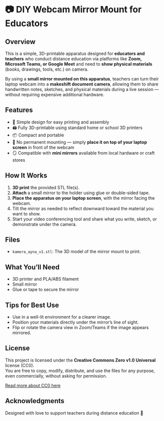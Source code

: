 # 📷 DIY Webcam Mirror Mount for Educators

## Overview
This is a simple, 3D-printable apparatus designed for **educators and teachers** who conduct distance education via platforms like **Zoom, Microsoft Teams, or Google Meet** and need to **show physical materials** (books, drawings, tools, etc.) on camera.

By using a **small mirror mounted on this apparatus**, teachers can turn their laptop webcam into a **makeshift document camera**, allowing them to share handwritten notes, sketches, and physical materials during a live session — without requiring expensive additional hardware.

## Features
- 🧠 Simple design for easy printing and assembly  
- 🖨️ Fully 3D-printable using standard home or school 3D printers  
- 📦 Compact and portable  
- 🔧 No permanent mounting — simply **place it on top of your laptop screen** in front of the webcam  
- 🪞 Compatible with **mini mirrors** available from local hardware or craft stores  

## How It Works
1. **3D print** the provided STL file(s).
2. **Attach** a small mirror to the holder using glue or double-sided tape.
3. **Place the apparatus on your laptop screen**, with the mirror facing the webcam.
4. Tilt the mirror as needed to reflect downward toward the material you want to show.
5. Start your video conferencing tool and share what you write, sketch, or demonstrate under the camera.

## Files
- `kamera_ayna_v1.stl`: The 3D model of the mirror mount to print.

## What You’ll Need
- 3D printer and PLA/ABS filament  
- Small mirror  
- Glue or tape to secure the mirror  

## Tips for Best Use
- Use in a well-lit environment for a clearer image.
- Position your materials directly under the mirror’s line of sight.
- Flip or rotate the camera view in Zoom/Teams if the image appears mirrored.

## License
This project is licensed under the **Creative Commons Zero v1.0 Universal** license (CC0).  
You are free to copy, modify, distribute, and use the files for any purpose, even commercially, without asking for permission.

[Read more about CC0 here](https://creativecommons.org/publicdomain/zero/1.0/)

## Acknowledgments
Designed with love to support teachers during distance education 💙
